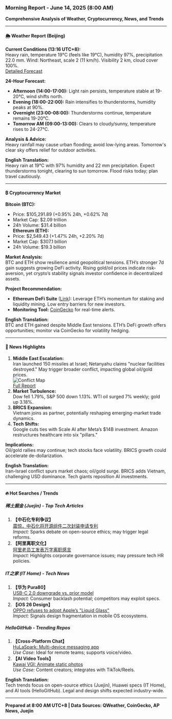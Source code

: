 
### Morning Report - June 14, 2025 (8:00 AM)  
**Comprehensive Analysis of Weather, Cryptocurrency, News, and Trends**  

---

#### 🌦️ **Weather Report (Beijing)**  
**Current Conditions (13:16 UTC+8):**  
Heavy rain, temperature 19°C (feels like 19°C), humidity 97%, precipitation 22.0 mm. Wind: Northeast, scale 2 (11 km/h). Visibility 2 km, cloud cover 100%.  
[Detailed Forecast](https://www.qweather.com/weather/beijing-101010100.html)  

**24-Hour Forecast:**  
- **Afternoon (14:00-17:00):** Light rain persists, temperature stable at 19-20°C, wind shifts north.  
- **Evening (18:00-22:00):** Rain intensifies to thunderstorms, humidity peaks at 90%.  
- **Overnight (23:00-08:00):** Thunderstorms continue, temperature remains 19-20°C.  
- **Tomorrow AM (09:00-13:00):** Clears to cloudy/sunny, temperature rises to 24-27°C.  

**Analysis & Advice:**  
Heavy rainfall may cause urban flooding; avoid low-lying areas. Tomorrow's clear sky offers relief for outdoor activities.  

**English Translation:**  
Heavy rain at 19°C with 97% humidity and 22 mm precipitation. Expect thunderstorms tonight, clearing to sun tomorrow. Flood risks today; plan travel cautiously.  

---

#### ₿ **Cryptocurrency Market**  
**Bitcoin (BTC):**  
- Price: $105,291.89 (+0.95% 24h, +0.62% 7d)  
- Market Cap: $2.09 trillion  
- 24h Volume: $31.4 billion  
**Ethereum (ETH):**  
- Price: $2,549.43 (+1.47% 24h, +2.20% 7d)  
- Market Cap: $307.1 billion  
- 24h Volume: $19.3 billion  

**Market Analysis:**  
BTC and ETH show resilience amid geopolitical tensions. ETH’s stronger 7d gain suggests growing DeFi activity. Rising gold/oil prices indicate risk-aversion, yet crypto’s stability signals investor confidence in decentralized assets.  

**Project Recommendation:**  
- **Ethereum DeFi Suite** ([Link](https://ethereum.org/en/defi)): Leverage ETH’s momentum for staking and liquidity mining. Low entry barriers for new investors.  
- **Monitoring Tool:** [CoinGecko](https://www.coingecko.com) for real-time alerts.  

**English Translation:**  
BTC and ETH gained despite Middle East tensions. ETH’s DeFi growth offers opportunities; monitor via CoinGecko for volatility hedging.  

---

#### 📰 **News Highlights**  
1. **Middle East Escalation:**  
   Iran launched 150 missiles at Israel; Netanyahu claims "nuclear facilities destroyed." May trigger broader conflict, impacting global oil/gold prices.  
   ![Conflict Map](https://media.zenfs.com/en/ap.org/278292fd8ea01b8bad60c853b3f1de91)  
   [Full Report](https://www.yahoo.com/news/border-patrol-agent-died-2009-040314418.html)  
2. **Market Turbulence:**  
   Dow fell 1.79%, S&P 500 down 1.13%. WTI oil surged 7% weekly; gold up 3.18%.  
3. **BRICS Expansion:**  
   Vietnam joins as partner, potentially reshaping emerging-market trade dynamics.  
4. **Tech Shifts:**  
   Google cuts ties with Scale AI after Meta’s $14B investment. Amazon restructures healthcare into six "pillars."  

**Implications:**  
Oil/gold rallies may continue; tech stocks face volatility. BRICS growth could accelerate de-dollarization.  

**English Translation:**  
Iran-Israel conflict spurs market chaos; oil/gold surge. BRICS adds Vietnam, challenging USD dominance. Tech giants reposition AI investments.  

---

#### 🔥 **Hot Searches / Trends**  
##### **稀土掘金 (Juejin) - Top Tech Articles**  
1. **【中石化专利争议】**  
   [震惊，中石化将开源组件二次封装申请专利](https://juejin.cn/post/7514858513442078754)  
   *Impact:* Sparks debate on open-source ethics; may trigger legal reforms.  
2. **【阿里离职文化】**  
   [阿里老员工发表万字离职感言](https://juejin.cn/post/7514604514872459273)  
   *Impact:* Highlights corporate governance issues; may pressure tech HR policies.  

##### **IT之家 (IT Home) - Tech News**  
1. **【华为 Pura80】**  
   [USB-C 2.0 downgrade vs. prior model](https://www.ithome.com/0/860/597.htm)  
   *Impact:* Consumer backlash potential; competitors may exploit specs.  
2. **【iOS 26 Design】**  
   [OPPO refuses to adopt Apple’s "Liquid Glass"](https://www.ithome.com/0/860/672.htm)  
   *Impact:* Signals design fragmentation in mobile OS ecosystems.  

##### **HelloGitHub - Trending Repos**  
1. **【Cross-Platform Chat】**  
   [HuLaSpark: Multi-device messaging app](https://hellogithub.com/repository/743b101346c54f6cb5c20eed2edbaa40)  
   *Use Case:* Ideal for remote teams; supports voice/video.  
2. **【AI Video Tools】**  
   [Kawai VGI: Animate static photos](https://hellogithub.com/repository/bed652ef02154dd7a434e0720125639e)  
   *Use Case:* Content creators; integrates with TikTok/Reels.  

**English Translation:**  
Tech trends focus on open-source ethics (Juejin), Huawei specs (IT Home), and AI tools (HelloGitHub). Legal and design shifts expected industry-wide.  

---  
**Prepared at 8:00 AM UTC+8 | Data Sources: QWeather, CoinGecko, AP News, Juejin**  